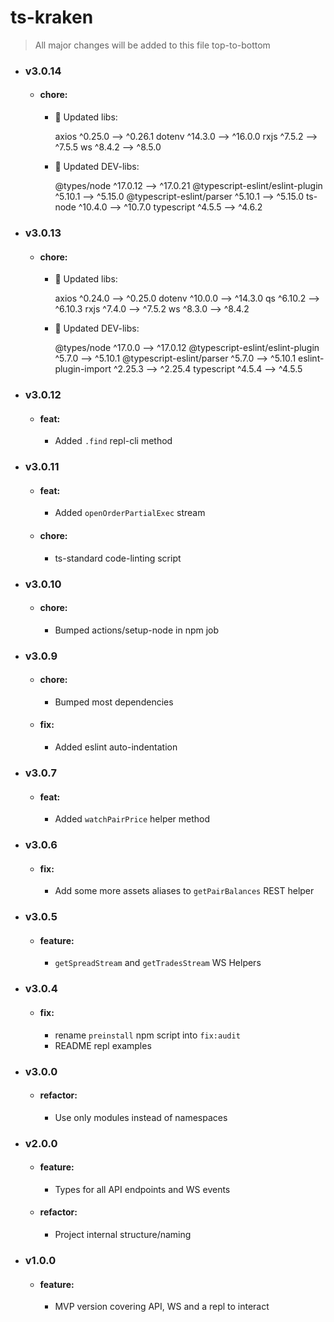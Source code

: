 # ts-kraken

> All major changes will be added to this file top-to-bottom

- ### v3.0.14

    - #### chore:
        - 🏁 Updated libs:

            axios ^0.25.0 --> ^0.26.1
            dotenv ^14.3.0 --> ^16.0.0
            rxjs ^7.5.2 --> ^7.5.5
            ws ^8.4.2 --> ^8.5.0

        - 🏁 Updated DEV-libs:

            @types/node ^17.0.12 --> ^17.0.21
            @typescript-eslint/eslint-plugin ^5.10.1 --> ^5.15.0
            @typescript-eslint/parser ^5.10.1 --> ^5.15.0
            ts-node ^10.4.0 --> ^10.7.0
            typescript ^4.5.5 --> ^4.6.2
- ### v3.0.13

    - #### chore:
        - 🏁 Updated libs:

            axios ^0.24.0 --> ^0.25.0
            dotenv ^10.0.0 --> ^14.3.0
            qs ^6.10.2 --> ^6.10.3
            rxjs ^7.4.0 --> ^7.5.2
            ws ^8.3.0 --> ^8.4.2

        - 🏁 Updated DEV-libs:

            @types/node ^17.0.0 --> ^17.0.12
            @typescript-eslint/eslint-plugin ^5.7.0 --> ^5.10.1
            @typescript-eslint/parser ^5.7.0 --> ^5.10.1
            eslint-plugin-import ^2.25.3 --> ^2.25.4
            typescript ^4.5.4 --> ^4.5.5

- ### v3.0.12

    - #### feat:
        - Added `.find` repl-cli method

- ### v3.0.11

    - #### feat:
        - Added `openOrderPartialExec` stream

    - #### chore:
        - ts-standard code-linting script

- ### v3.0.10

    - #### chore:
        - Bumped actions/setup-node in npm job

- ### v3.0.9

    - #### chore:
        - Bumped most dependencies

    - #### fix:
        - Added eslint auto-indentation

- ### v3.0.7

    - #### feat:
        - Added `watchPairPrice` helper method

- ### v3.0.6

    - #### fix:
        - Add some more assets aliases to `getPairBalances` REST helper

- ### v3.0.5

    - #### feature:
        - `getSpreadStream` and `getTradesStream` WS Helpers

- ### v3.0.4

    - #### fix:
        - rename `preinstall` npm script into `fix:audit`
        - README repl examples

- ### v3.0.0

    - #### refactor:
        - Use only modules instead of namespaces

- ### v2.0.0

    - #### feature:
        - Types for all API endpoints and WS events

    - #### refactor:
        - Project internal structure/naming

- ### v1.0.0

    - #### feature:
        - MVP version covering API, WS and a repl to interact
